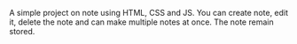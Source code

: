 A simple project on note using HTML, CSS and JS. You can create note, edit it, delete the note and can make multiple notes at once. 
The note remain stored.
